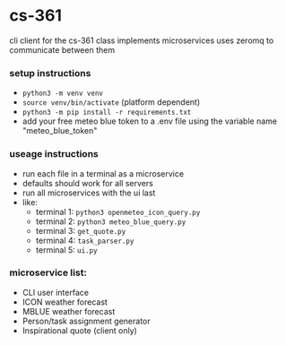 # cs-361
cli client for the cs-361 class
implements microservices
uses zeromq to communicate between them

### setup instructions
+ `python3 -m venv venv`
+ `source venv/bin/activate` (platform dependent)
+ `python3 -m pip install -r requirements.txt`
+ add your free meteo blue token to a .env file using the variable name "meteo_blue_token"

### useage instructions
- run each file in a terminal as a microservice
- defaults should work for all servers
- run all microservices with the ui last
- like: 
    + terminal 1: `python3 openmeteo_icon_query.py`
    + terminal 2: `python3 meteo_blue_query.py`
    + terminal 3: `get_quote.py`
    + terminal 4: `task_parser.py`
    + terminal 5: `ui.py`

### microservice list:
+ CLI user interface
+ ICON weather forecast
+ MBLUE weather forecast
+ Person/task assignment generator
+ Inspirational quote (client only)